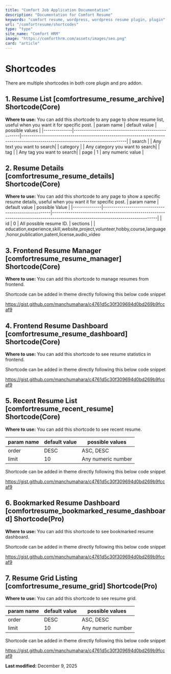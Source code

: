 ```yaml
---
title: "Comfort Job Application Documentation"
description: "Documentation for Comfort Resume"
keywords: "comfort resume, wordpress, wordpress resume plugin, plugin"
url: "/comfortresume/shortcodes"
type: "type"
site_name: "Comfort HRM"
image: "https://comforthrm.com/assets/images/seo.png"
card: "article"
---
```

# Shortcodes

There are multiple shortcodes in both core plugin and pro addon.

## 1. Resume List \[comfortresume_resume_archive\] Shortcode(Core) ##

**Where to use:** You can add this shortcode to any page to show resume list, useful when you want it for specific post.
| param name   | default value                                      | possible values                                                                                                                 |
|--------------|----------------------------------------------------|---------------------------------------------------------------------------------------------------------------------------------|
| search       |                                                    | Any text you want to search|
| category     |                                                    | Any category you want to search|
| tag          |                                                    | Any tag you want to search|
| page         | 1                                                  | any numeric value |


## 2. Resume Details \[comfortresume_resume_details\] Shortcode(Core) ##

**Where to use:** You can add this shortcode to any page to show a specific resume details, useful when you want it for specific post.
| param name   | default value         | possible Value                                                                                                                 |
|--------------|----------------------------------------------------|---------------------------------------------------------------------------------------------------------------------------------|
| id        | 0 | All possible resume ID.
| sections  |   | education,experience,skill,website,project,volunteer,hobby,course,language,honor,publication,patent,license,audio_video

## 3. Frontend Resume Manager \[comfortresume_resume_manager\] Shortcode(Core) ##

**Where to use:** You can add this shortcode to manage resumes from frontend.

Shortcode can be added in theme directly following this below code snippet

https://gist.github.com/manchumahara/c4761d5c30f309694d0bd269b9fccaf9




## 4. Frontend Resume Dashboard \[comfortresume_resume_dashboard\] Shortcode(Core) ##

**Where to use:** You can add this shortcode to see resume statistics in frontend.

Shortcode can be added in theme directly following this below code snippet

https://gist.github.com/manchumahara/c4761d5c30f309694d0bd269b9fccaf9

## 5. Recent Resume List \[comfortresume_recent_resume\] Shortcode(Core) ##

**Where to use:** You can add this shortcode to see recent resume.

| param name   | default value                                      | possible values                                                                                                                 |
|--------------|----------------------------------------------------|---------------------------------------------------------------------------------------------------------------------------------|
| order        | DESC                                               | ASC, DESC         |
| limit        | 10                                                 | Any numeric number |


Shortcode can be added in theme directly following this below code snippet

https://gist.github.com/manchumahara/c4761d5c30f309694d0bd269b9fccaf9

## 6. Bookmarked Resume Dashboard \[comfortresume_bookmarked_resume_dashboard\] Shortcode(Pro) ##

**Where to use:** You can add this shortcode to see bookmarked resume dashboard.

Shortcode can be added in theme directly following this below code snippet

https://gist.github.com/manchumahara/c4761d5c30f309694d0bd269b9fccaf9

## 7. Resume Grid Listing \[comfortresume_resume_grid\] Shortcode(Pro) ##

**Where to use:** You can add this shortcode to see resume grid.

| param name   | default value                                      | possible values                                                                                                                 |
|--------------|----------------------------------------------------|---------------------------------------------------------------------------------------------------------------------------------|
| order        | DESC                                               | ASC, DESC         |
| limit        | 10                                                 | Any numeric number |

Shortcode can be added in theme directly following this below code snippet

https://gist.github.com/manchumahara/c4761d5c30f309694d0bd269b9fccaf9

**Last modified:** December 9, 2025